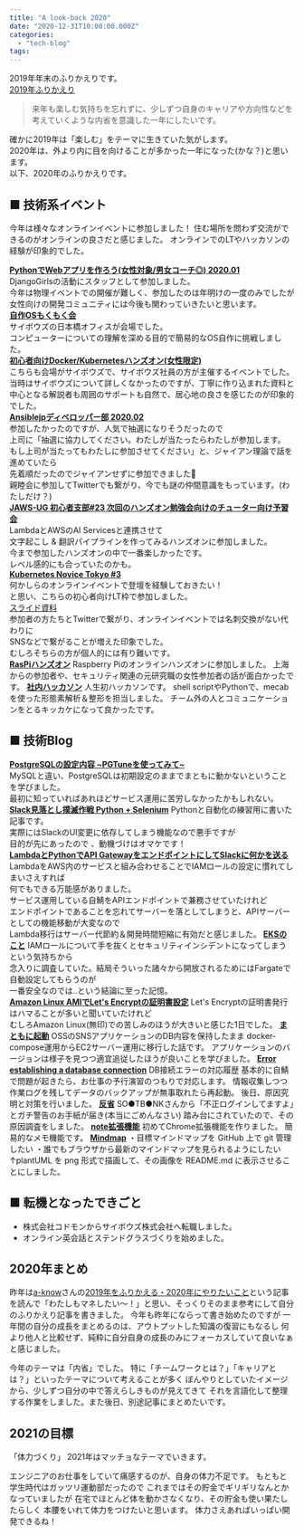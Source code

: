 ```yaml
---
title: "A look-back 2020"
date: "2020-12-31T10:00:00.000Z"
categories: 
  - "tech-blog"
tags: 
---
```


2019年年末のふりかえりです。  
[2019年ふりかえり](https://suwa3.netlify.app/posts/2019-12-31-2019%E5%B9%B4%E3%81%B5%E3%82%8A%E3%81%8B%E3%81%88%E3%82%8A/)

> 来年も楽しむ気持ちを忘れずに、少しずつ自身のキャリアや方向性などを
> 考えていくような内省を意識した一年にしたいです。

確かに2019年は「楽しむ」をテーマに生きていた気がします。  
2020年は、外より内に目を向けることが多かった一年になった(かな？)と思います。  
以下、2020年のふりかえりです。

## ■ 技術系イベント
今年は様々なオンラインイベントに参加しました！
住む場所を問わず交流ができるのがオンラインの良さだと感じました。
オンラインでのLTやハッカソンの経験が印象的でした。

**[PythonでWebアプリを作ろう(女性対象/男女コーチ◎) 2020.01](https://djangogirls-org.connpass.com/event/160379/)**  
    DjangoGirlsの活動にスタッフとして参加しました。  
    今年は物理イベントでの開催が難しく、参加したのは年明けの一度のみでしたが  
    女性向けの開発コミュニティには今後も関わっていきたいと思います。  
**[自作OSもくもく会](https://suwa3.netlify.app/posts/2020-01-12-%E8%87%AA%E4%BD%9Cos%E3%82%82%E3%81%8F%E3%82%82%E3%81%8F%E4%BC%9A/)**  
    サイボウズの日本橋オフィスが会場でした。  
    コンピューターについての理解を深める目的で簡易的なOS自作に挑戦しました。  
**[初心者向けDocker/Kubernetesハンズオン(女性限定)](https://tatsunoko.connpass.com/event/159292/)**  
    こちらも会場がサイボウズで、サイボウズ社員の方が主催するイベントでした。  
    当時はサイボウズについて詳しくなかったのですが、丁寧に作り込まれた資料と  
    中心となる解説者も周囲のサポートも自然で、居心地の良さを感じたのが印象的でした。  
**[Ansiblejpディベロッパー部 2020.02](https://ansible-users.connpass.com/event/162758/)**  
    参加したかったのですが、人気で抽選になりそうだったので  
    上司に「抽選に協力してください。わたしが当たったらわたしが参加します。  
    もし上司が当たってもわたしに参加させてください」と、ジャイアン理論で話を進めていたら  
    先着順だったのでジャイアンせずに参加できました🙌  
    親睦会に参加してTwitterでも繋がり、今でも謎の仲間意識をもっています。(わたしだけ？)  
**[JAWS-UG 初心者支部#23 次回のハンズオン勉強会向けのチューター向け予習会](https://jawsug-bgnr.connpass.com/event/163557/)**  
    LambdaとAWSのAI Servicesと連携させて  
    文字起こし & 翻訳パイプラインを作ってみるハンズオンに参加しました。  
    今まで参加したハンズオンの中で一番楽しかったです。  
    レベル感的にも合っていたのかも。  
**[Kubernetes Novice Tokyo #3](https://k8s-novice-jp.connpass.com/event/181410/)**  
    何かしらのオンラインイベントで登壇を経験しておきたい！  
    と思い、こちらの初心者向けLT枠で参加しました。  
    [スライド資料](https://speakerdeck.com/ishizuka427/eks-on-fargate)  
    参加者の方たちとTwitterで繋がり、オンラインイベントでは名刺交換がない代わりに  
    SNSなどで繋がることが増えた印象でした。  
    むしろそちらの方が個人的には有り難いです。  
**[RasPiハンズオン](https://suwa3.netlify.app/posts/2020-07-22-raspi%E3%83%8F%E3%83%B3%E3%82%BA%E3%82%AA%E3%83%B3/)**
    Raspberry Piのオンラインハンズオンに参加しました。
    上海からの参加者や、セキュリティ関連の元研究職の女性参加者の話が面白かったです。
**[社内ハッカソン](https://suwa3.netlify.app/posts/2020-10-26-%E3%83%8F%E3%83%83%E3%82%AB%E3%82%BD%E3%83%B3%E3%81%AA%E3%81%A9/)**
    人生初ハッカソンです。
    shell scriptやPythonで、mecabを使った形態素解析＆整形を担当しました。
    チーム外の人とコミュニケーションをとるキッカケになって良かったです。
    
## ■ 技術Blog
**[PostgreSQLの設定内容 ~PGTuneを使ってみて~](https://qiita.com/suwa3/items/ccec9a757408a6fab695)**  
    MySQLと違い、PostgreSQLは初期設定のままでまともに動かないということを学びました。  
    最初に知っていればあれほどサービス運用に苦労しなかったかもしれない。  
**[Slack見落とし撲滅作戦 Python + Selenium](https://suwa3.netlify.app/posts/2020-01-19-slack%E8%A6%8B%E8%90%BD%E3%81%A8%E3%81%97%E6%92%B2%E6%BB%85%E4%BD%9C%E6%88%A6-python-selenium/)**
    Pythonと自動化の練習用に書いた記事です。  
    実際にはSlackのUI変更に依存してしまう機能なので悪手ですが  
    目的が先にあったので 、動機づけはオマケです！  
**[LambdaとPythonでAPI GatewayをエンドポイントにしてSlackに何かを送る](https://qiita.com/suwa3/items/2d1f05c77b5641f98619)**  
    LambdaをAWS内のサービスと組み合わせることでIAMロールの設定に慣れてしまいさえすれば  
    何でもできる万能感がありました。  
    サービス運用している自鯖をAPIエンドポイントで兼務させていたけれど  
    エンドポイントであることを忘れてサーバーを落としてしまうと、APIサーバーとしての機能移動が大変なので  
    Lambda移行はサーバー代節約＆開発時間短縮に有効だと感じました。
**[EKSのこと](https://suwa3.netlify.app/posts/2020-02-19-eks%E3%81%AE%E3%81%93%E3%81%A8/)**
    IAMロールについて手を抜くとセキュリティインシデントになってしまうという気持ちから  
    念入りに調査していた。結局そういった諸々から開放されるためにはFargateで自動設定してもらうのが  
    一番安全なのでは..という結論に至った記憶。  
**[Amazon Linux AMIでLet's Encryptの証明書設定](https://suwa3.netlify.app/posts/2020-03-01-amazon-linux-ami%E3%81%A7lets-encrypt%E3%81%AE%E8%A8%BC%E6%98%8E%E6%9B%B8%E8%A8%AD%E5%AE%9A/)**
    Let's Encryptの証明書発行はハマることが多いと聞いていたけれど  
    むしろAmazon Linux(無印)での苦しみのほうが大きいと感じた1日でした。
**[まともに起動](https://suwa3.netlify.app/posts/2020-03-14-%E3%81%BE%E3%81%A8%E3%82%82%E3%81%AB%E8%B5%B7%E5%8B%95/)**
    OSSのSNSアプリケーションのDB内容を保持したまま
    docker-compose運用からEC2サーバー運用に移行した話です。
    アプリケーションのバージョンは様子を見つつ適宜追従したほうが良いことを学びました。
**[Error establishing a database connection](https://suwa3.netlify.app/posts/2020-05-14-error-establishing-a-database-connection/)**
    DB接続エラーの対応履歴
    基本的に自鯖で問題が起きたら、お仕事の予行演習のつもりで対応します。
    情報収集しつつ作業ログを残してデータのバックアップが無事取れたら再起動。
    後日、原因究明と対策を行いました。
**[反省](https://suwa3.netlify.app/posts/2020-05-16-%E5%8F%8D%E7%9C%81/)**
    SO●TB●NKさんから「不正ログインしてますよ」とガチ警告のお手紙が届き(本当にごめんなさい)
    踏み台にされていたので、その原因調査をしました。
**[note拡張機能](https://suwa3.netlify.app/posts/2020-07-19-note%E6%8B%A1%E5%BC%B5%E6%A9%9F%E8%83%BD/)**
    初めてChrome拡張機能を作りました。
    簡易的なメモ機能です。
**[Mindmap](https://suwa3.netlify.app/posts/2020-11-28-mindmap/)**
    ・目標マインドマップを GitHub 上で git 管理したい
    ・誰でもブラウザから最新のマインドマップを見られるようにしたい
    ↑plantUML を png 形式で描画して、その画像を README.md に表示させることにしました。

## ■ 転機となったできごと
- 株式会社コドモンからサイボウズ株式会社へ転職しました。
- オンライン英会話とステンドグラスづくりを始めました。

## 2020年まとめ
昨年は[a-know](https://twitter.com/a_know)さんの[2019年をふりかえる・2020年にやりたいこと](https://blog.a-know.me/entry/2019/12/30/151206)という記事を読んで「わたしもマネしたい〜！」と思い、そっくりそのまま参考にして自分のふりかえり記事を書きました。
今年も昨年にならって書き始めたのですが
一年間の自分の成長をまとめるのは、アウトプットした知識の復習にもなるし
何より他人と比較せず、純粋に自分自身の成長のみにフォーカスしていて良いなぁと感じました。

今年のテーマは「内省」でした。
特に「チームワークとは？」「キャリアとは？」といったテーマについて考えることが多く
ぼんやりとしていたイメージから、少しずつ自分の中で答えらしきものが見えてきて
それを言語化して整理する作業をしました。また後日、別途記事にまとめたいです。

## 2021の目標
「体力づくり」
2021年はマッチョなテーマでいきます。

エンジニアのお仕事をしていて痛感するのが、自身の体力不足です。
もともと学生時代はガッツリ運動部だったので
これまではその貯金でギリギリなんとかなっていましたが
在宅でほとんど体を動かさなくなり、その貯金も使い果たしたらしく
本腰をいれて体力をつけたいと思います。
体力さえあればいっぱい開発できるね！

